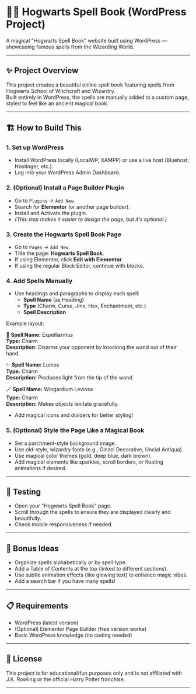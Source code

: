 # 📖✨ Hogwarts Spell Book (WordPress Project)

A magical "Hogwarts Spell Book" website built using WordPress — showcasing famous spells from the Wizarding World.

---

## ✨ Project Overview

This project creates a beautiful online spell book featuring spells from Hogwarts School of Witchcraft and Wizardry.  
Built entirely in WordPress, the spells are manually added to a custom page, styled to feel like an ancient magical book.

---

## 🏗️ How to Build This

### 1. Set up WordPress

- Install WordPress locally (LocalWP, XAMPP) or use a live host (Bluehost, Hostinger, etc.).
- Log into your WordPress Admin Dashboard.

### 2. (Optional) Install a Page Builder Plugin

- Go to `Plugins` → `Add New`.
- Search for **Elementor** (or another page builder).
- Install and Activate the plugin.
- *(This step makes it easier to design the page, but it's optional.)*

### 3. Create the Hogwarts Spell Book Page

- Go to `Pages` → `Add New`.
- Title the page: **Hogwarts Spell Book**.
- If using Elementor, click **Edit with Elementor**.
- If using the regular Block Editor, continue with blocks.

### 4. Add Spells Manually

- Use headings and paragraphs to display each spell:
  - **Spell Name** (as Heading)
  - **Type** (Charm, Curse, Jinx, Hex, Enchantment, etc.)
  - **Spell Description**

Example layout:

🔮 **Spell Name:** Expelliarmus  
**Type:** Charm  
**Description:** Disarms your opponent by knocking the wand out of their hand.

✨ **Spell Name:** Lumos  
**Type:** Charm  
**Description:** Produces light from the tip of the wand.

🪄 **Spell Name:** Wingardium Leviosa  
**Type:** Charm  
**Description:** Makes objects levitate gracefully.

- Add magical icons and dividers for better styling!

### 5. (Optional) Style the Page Like a Magical Book

- Set a parchment-style background image.
- Use old-style, wizardry fonts (e.g., Cinzel Decorative, Uncial Antiqua).
- Use magical color themes (gold, deep blue, dark brown).
- Add magical elements like sparkles, scroll borders, or floating animations if desired.

---

## 🧪 Testing

- Open your "Hogwarts Spell Book" page.
- Scroll through the spells to ensure they are displayed clearly and beautifully.
- Check mobile responsiveness if needed.

---

## 🌟 Bonus Ideas

- Organize spells alphabetically or by spell type.
- Add a Table of Contents at the top (linked to different sections).
- Use subtle animation effects (like glowing text) to enhance magic vibes.
- Add a search bar if you have many spells!

---

## 📋 Requirements

- WordPress (latest version)
- (Optional) Elementor Page Builder (free version works)
- Basic WordPress knowledge (no coding needed)

---

## 📜 License

This project is for educational/fun purposes only and is not affiliated with J.K. Rowling or the official Harry Potter franchise.

---

